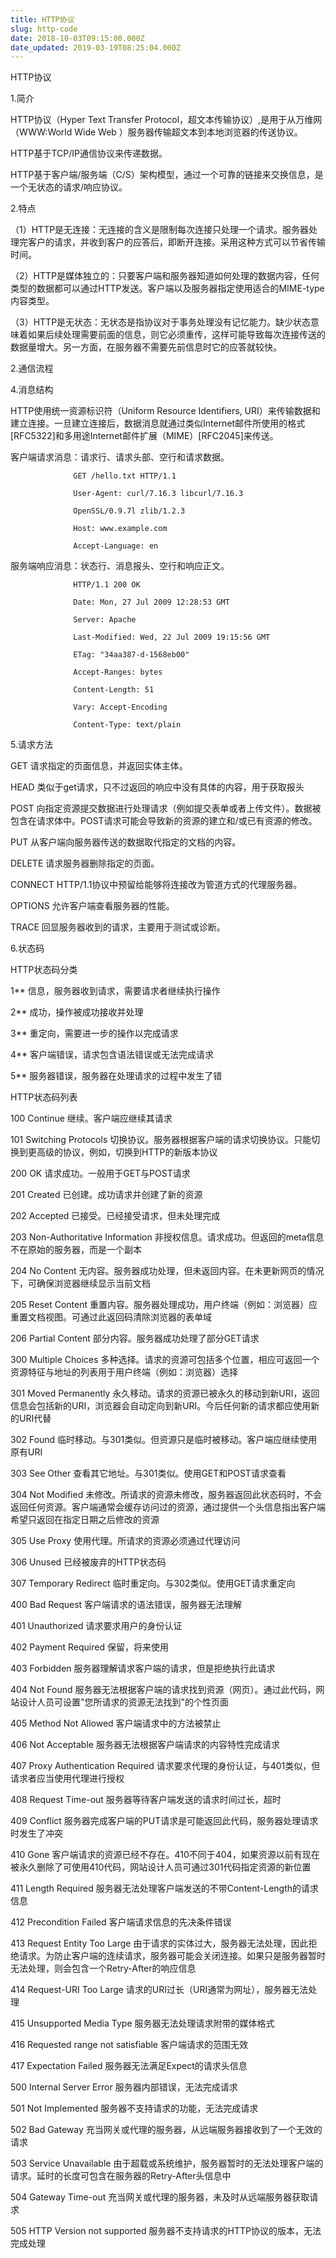 ```yaml
---
title: HTTP协议
slug: http-code
date: 2018-10-03T09:15:00.000Z
date_updated: 2019-03-19T08:25:04.000Z
---
```


HTTP协议

1.简介

HTTP协议（Hyper Text Transfer Protocol，超文本传输协议）,是用于从万维网（WWW:World Wide Web ）服务器传输超文本到本地浏览器的传送协议。

HTTP基于TCP/IP通信协议来传递数据。

HTTP基于客户端/服务端（C/S）架构模型，通过一个可靠的链接来交换信息，是一个无状态的请求/响应协议。

2.特点

（1）HTTP是无连接：无连接的含义是限制每次连接只处理一个请求。服务器处理完客户的请求，并收到客户的应答后，即断开连接。采用这种方式可以节省传输时间。

（2）HTTP是媒体独立的：只要客户端和服务器知道如何处理的数据内容，任何类型的数据都可以通过HTTP发送。客户端以及服务器指定使用适合的MIME-type内容类型。

（3）HTTP是无状态：无状态是指协议对于事务处理没有记忆能力。缺少状态意味着如果后续处理需要前面的信息，则它必须重传，这样可能导致每次连接传送的数据量增大。另一方面，在服务器不需要先前信息时它的应答就较快。

2.通信流程

4.消息结构

HTTP使用统一资源标识符（Uniform Resource Identifiers, URI）来传输数据和建立连接。一旦建立连接后，数据消息就通过类似Internet邮件所使用的格式[RFC5322]和多用途Internet邮件扩展（MIME）[RFC2045]来传送。

客户端请求消息：请求行、请求头部、空行和请求数据。

                  GET /hello.txt HTTP/1.1          
    
                  User-Agent: curl/7.16.3 libcurl/7.16.3          
    
                  OpenSSL/0.9.7l zlib/1.2.3          
    
                  Host: www.example.com 
    
                  Accept-Language: en  
    

服务端响应消息：状态行、消息报头、空行和响应正文。

                  HTTP/1.1 200 OK         
    
                  Date: Mon, 27 Jul 2009 12:28:53 GMT         
    
                  Server: Apache         
    
                  Last-Modified: Wed, 22 Jul 2009 19:15:56 GMT         
    
                  ETag: "34aa387-d-1568eb00"         
    
                  Accept-Ranges: bytes         
    
                  Content-Length: 51         
    
                  Vary: Accept-Encoding         
    
                  Content-Type: text/plain         
    

5.请求方法

GET 请求指定的页面信息，并返回实体主体。

HEAD    类似于get请求，只不过返回的响应中没有具体的内容，用于获取报头

POST  向指定资源提交数据进行处理请求（例如提交表单或者上传文件）。数据被包含在请求体中。POST请求可能会导致新的资源的建立和/或已有资源的修改。

PUT 从客户端向服务器传送的数据取代指定的文档的内容。

DELETE  请求服务器删除指定的页面。

CONNECT HTTP/1.1协议中预留给能够将连接改为管道方式的代理服务器。

OPTIONS 允许客户端查看服务器的性能。

TRACE   回显服务器收到的请求，主要用于测试或诊断。

6.状态码

HTTP状态码分类

1** 信息，服务器收到请求，需要请求者继续执行操作

2** 成功，操作被成功接收并处理

3** 重定向，需要进一步的操作以完成请求

4** 客户端错误，请求包含语法错误或无法完成请求

5** 服务器错误，服务器在处理请求的过程中发生了错

HTTP状态码列表

100 Continue    继续。客户端应继续其请求

101 Switching Protocols 切换协议。服务器根据客户端的请求切换协议。只能切换到更高级的协议，例如，切换到HTTP的新版本协议

200 OK  请求成功。一般用于GET与POST请求

201 Created 已创建。成功请求并创建了新的资源

202 Accepted    已接受。已经接受请求，但未处理完成

203 Non-Authoritative Information   非授权信息。请求成功。但返回的meta信息不在原始的服务器，而是一个副本

204 No Content  无内容。服务器成功处理，但未返回内容。在未更新网页的情况下，可确保浏览器继续显示当前文档

205 Reset Content   重置内容。服务器处理成功，用户终端（例如：浏览器）应重置文档视图。可通过此返回码清除浏览器的表单域

206 Partial Content 部分内容。服务器成功处理了部分GET请求

300 Multiple Choices    多种选择。请求的资源可包括多个位置，相应可返回一个资源特征与地址的列表用于用户终端（例如：浏览器）选择

301 Moved Permanently   永久移动。请求的资源已被永久的移动到新URI，返回信息会包括新的URI，浏览器会自动定向到新URI。今后任何新的请求都应使用新的URI代替

302 Found   临时移动。与301类似。但资源只是临时被移动。客户端应继续使用原有URI

303 See Other   查看其它地址。与301类似。使用GET和POST请求查看

304 Not Modified    未修改。所请求的资源未修改，服务器返回此状态码时，不会返回任何资源。客户端通常会缓存访问过的资源，通过提供一个头信息指出客户端希望只返回在指定日期之后修改的资源

305 Use Proxy   使用代理。所请求的资源必须通过代理访问

306 Unused  已经被废弃的HTTP状态码

307 Temporary Redirect  临时重定向。与302类似。使用GET请求重定向

400 Bad Request 客户端请求的语法错误，服务器无法理解

401 Unauthorized    请求要求用户的身份认证

402 Payment Required    保留，将来使用

403 Forbidden   服务器理解请求客户端的请求，但是拒绝执行此请求

404 Not Found   服务器无法根据客户端的请求找到资源（网页）。通过此代码，网站设计人员可设置"您所请求的资源无法找到"的个性页面

405 Method Not Allowed  客户端请求中的方法被禁止

406 Not Acceptable  服务器无法根据客户端请求的内容特性完成请求

407 Proxy Authentication Required   请求要求代理的身份认证，与401类似，但请求者应当使用代理进行授权

408 Request Time-out    服务器等待客户端发送的请求时间过长，超时

409 Conflict    服务器完成客户端的PUT请求是可能返回此代码，服务器处理请求时发生了冲突

410 Gone    客户端请求的资源已经不存在。410不同于404，如果资源以前有现在被永久删除了可使用410代码，网站设计人员可通过301代码指定资源的新位置

411 Length Required 服务器无法处理客户端发送的不带Content-Length的请求信息

412 Precondition Failed 客户端请求信息的先决条件错误

413 Request Entity Too Large    由于请求的实体过大，服务器无法处理，因此拒绝请求。为防止客户端的连续请求，服务器可能会关闭连接。如果只是服务器暂时无法处理，则会包含一个Retry-After的响应信息

414 Request-URI Too Large   请求的URI过长（URI通常为网址），服务器无法处理

415 Unsupported Media Type  服务器无法处理请求附带的媒体格式

416 Requested range not satisfiable 客户端请求的范围无效

417 Expectation Failed  服务器无法满足Expect的请求头信息

500 Internal Server Error   服务器内部错误，无法完成请求

501 Not Implemented 服务器不支持请求的功能，无法完成请求

502 Bad Gateway 充当网关或代理的服务器，从远端服务器接收到了一个无效的请求

503 Service Unavailable 由于超载或系统维护，服务器暂时的无法处理客户端的请求。延时的长度可包含在服务器的Retry-After头信息中

504 Gateway Time-out    充当网关或代理的服务器，未及时从远端服务器获取请求

505 HTTP Version not supported  服务器不支持请求的HTTP协议的版本，无法完成处理

